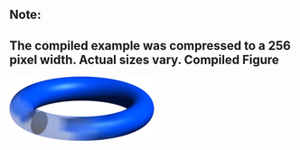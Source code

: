 Note:
-----

The compiled example was compressed to a 256
pixel width. Actual sizes vary.
Compiled Figure
---------------
![Example](Torus_Wireframe_Gradient.png)
